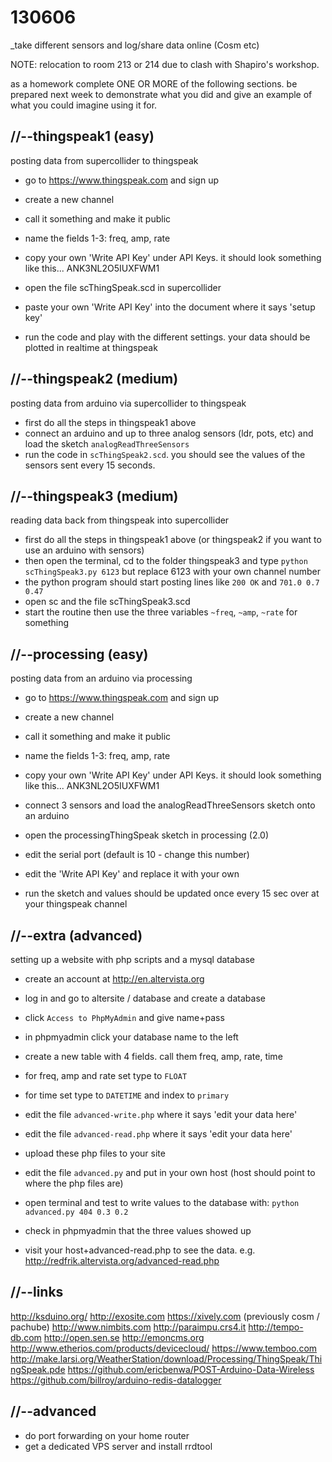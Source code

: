 130606
======

_take different sensors and log/share data online (Cosm etc)

NOTE: relocation to room 213 or 214 due to clash with Shapiro's workshop.

as a homework complete ONE OR MORE of the following sections.
be prepared next week to demonstrate what you did and give an example of what you could imagine using it for.

//--thingspeak1 (easy)
----------------------
posting data from supercollider to thingspeak
* go to <https://www.thingspeak.com> and sign up
* create a new channel
* call it something and make it public
* name the fields 1-3: freq, amp, rate
* copy your own 'Write API Key' under API Keys. it should look something like this... ANK3NL2O5IUXFWM1

* open the file scThingSpeak.scd in supercollider
* paste your own 'Write API Key' into the document where it says 'setup key'
* run the code and play with the different settings. your data should be plotted in realtime at thingspeak

//--thingspeak2 (medium)
------------------------
posting data from arduino via supercollider to thingspeak
* first do all the steps in thingspeak1 above
* connect an arduino and up to three analog sensors (ldr, pots, etc) and load the sketch `analogReadThreeSensors`
* run the code in `scThingSpeak2.scd`. you should see the values of the sensors sent every 15 seconds.

//--thingspeak3 (medium)
------------------------
reading data back from thingspeak into supercollider
* first do all the steps in thingspeak1 above (or thingspeak2 if you want to use an arduino with sensors)
* then open the terminal, cd to the folder thingspeak3 and type `python scThingSpeak3.py 6123` but replace 6123 with your own channel number
* the python program should start posting lines like `200 OK` and `701.0 0.7 0.47`
* open sc and the file scThingSpeak3.scd
* start the routine then use the three variables `~freq`, `~amp`, `~rate` for something

//--processing (easy)
---------------------
posting data from an arduino via processing
* go to <https://www.thingspeak.com> and sign up
* create a new channel
* call it something and make it public
* name the fields 1-3: freq, amp, rate
* copy your own 'Write API Key' under API Keys. it should look something like this... ANK3NL2O5IUXFWM1

* connect 3 sensors and load the analogReadThreeSensors sketch onto an arduino
* open the processingThingSpeak sketch in processing (2.0)
* edit the serial port (default is 10 - change this number)
* edit the 'Write API Key' and replace it with your own
* run the sketch and values should be updated once every 15 sec over at your thingspeak channel

//--extra (advanced)
--------------------
setting up a website with php scripts and a mysql database
* create an account at http://en.altervista.org
* log in and go to altersite / database and create a database
* click `Access to PhpMyAdmin` and give name+pass
* in phpmyadmin click your database name to the left
* create a new table with 4 fields. call them freq, amp, rate, time
* for freq, amp and rate set type to `FLOAT`
* for time set type to `DATETIME` and index to `primary`

* edit the file `advanced-write.php` where it says 'edit your data here'
* edit the file `advanced-read.php` where it says 'edit your data here'
* upload these php files to your site
* edit the file `advanced.py` and put in your own host (host should point to where the php files are)
* open terminal and test to write values to the database with: `python advanced.py 404 0.3 0.2`
* check in phpmyadmin that the three values showed up

* visit your host+advanced-read.php to see the data. e.g. <http://redfrik.altervista.org/advanced-read.php>

//--links
---------
<http://ksduino.org/>
<http://exosite.com>
<https://xively.com> (previously cosm / pachube)
<http://www.nimbits.com>
<http://paraimpu.crs4.it>
<http://tempo-db.com>
<http://open.sen.se>
<http://emoncms.org>
<http://www.etherios.com/products/devicecloud/>
<https://www.temboo.com>
<http://make.larsi.org/WeatherStation/download/Processing/ThingSpeak/ThingSpeak.pde>
<https://github.com/ericbenwa/POST-Arduino-Data-Wireless>
<https://github.com/billroy/arduino-redis-datalogger>

//--advanced
------------
* do port forwarding on your home router
* get a dedicated VPS server and install rrdtool

